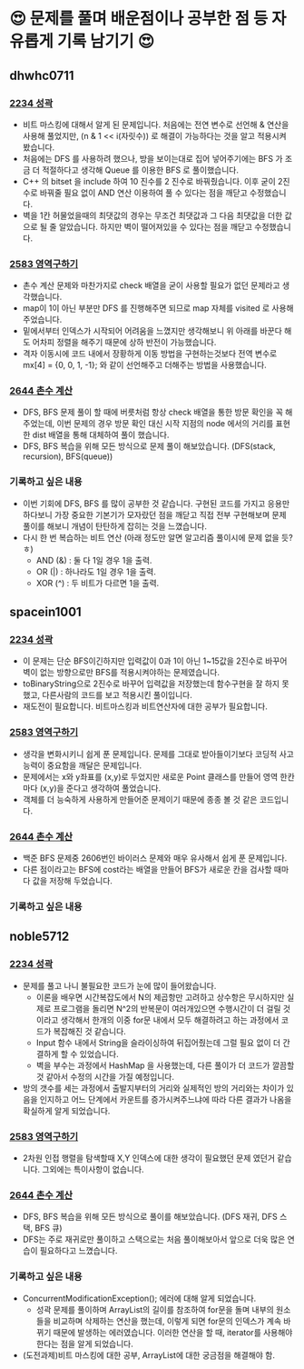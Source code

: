 # :heart_eyes: 문제를 풀며 배운점이나 공부한 점 등 자유롭게 기록 남기기 :heart_eyes:

## dhwhc0711

### [2234 성곽](https://github.com/ProgWon/2020_JNU_Algorithm_Study/blob/main/week2/2234_dhwhc0711.cpp)
* 비트 마스킹에 대해서 알게 된 문제입니다. 처음에는 전연 변수로 선언해 & 연산을 사용해 풀었지만, (n & 1 << i(자릿수)) 로 해결이 가능하다는 것을 알고 적용시켜 봤습니다.
* 처음에는 DFS 를 사용하려 했으나, 방을 보이는대로 집어 넣어주기에는 BFS 가 조금 더 적절하다고 생각해 Queue 를 이용한 BFS 로 풀이했습니다.
* C++ 의 bitset 을 include 하여 10 진수를 2 진수로 바꿔줬습니다. 이후 굳이 2진수로 바꿔줄 필요 없이 AND 연산 이용하여 풀 수 있다는 점을 깨닫고 수정했습니다.
* 벽을 1칸 허물었을때의 최댓값의 경우는 무조건 최댓값과 그 다음 최댓값을 더한 값으로 될 줄 알았습니다. 하지만 벽이 떨어져있을 수 있다는 점을 깨닫고 수정했습니다.

### [2583 영역구하기](https://github.com/ProgWon/2020_JNU_Algorithm_Study/blob/main/week2/2583_dhwhc0711.cpp)
* 촌수 계산 문제와 마찬가지로 check 배열을 굳이 사용할 필요가 없던 문제라고 생각했습니다.
* map이 1이 아닌 부분만 DFS 를 진행해주면 되므로 map 자체를 visited 로 사용해주었습니다.
* 밑에서부터 인덱스가 시작되어 어려움을 느꼈지만 생각해보니 위 아래를 바꾼다 해도 어차피 정렬을 해주기 때문에 상하 반전이 가능했습니다.
* 격자 이동시에 코드 내에서 장황하게 이동 방법을 구현하는것보다 전역 변수로 mx[4] = {0, 0, 1, -1}; 와 같이 선언해주고 더해주는 방법을 사용했습니다.

### [2644 촌수 계산](https://github.com/ProgWon/2020_JNU_Algorithm_Study/blob/main/week2/2644_dhwhc0711.cpp)
* DFS, BFS 문제 풀이 할 때에 버릇처럼 항상 check 배열을 통한 방문 확인을 꼭 해주었는데, 이번 문제의 경우 방문 확인 대신 시작 지점의 node 에서의 거리를 표현한 dist 배열을 통해 대체하여 풀이 했습니다.
* DFS, BFS 복습을 위해 모든 방식으로 문제 풀이 해보았습니다. (DFS(stack, recursion), BFS(queue))

### 기록하고 싶은 내용
* 이번 기회에 DFS, BFS 를 많이 공부한 것 같습니다. 구현된 코드를 가지고 응용만 하다보니 가장 중요한 기본기가 모자랐던 점을 깨닫고 직접 전부 구현해보며 문제 풀이를 해보니 개념이 탄탄하게 잡히는 것을 느꼈습니다.
* 다시 한 번 복습하는 비트 연산 (아래 정도만 알면 알고리즘 풀이시에 문제 없을 듯?ㅎ)
  * AND (&) : 둘 다 1일 경우 1을 출력.
  * OR (|) : 하나라도 1일 경우 1을 출력.
  * XOR (^) : 두 비트가 다르면 1을 출력.
 
## spacein1001

### [2234 성곽](https://github.com/ProgWon/2020_JNU_Algorithm_Study/blob/main/week2/2234_spacein1001.java)
* 이 문제는 단순 BFS이긴하지만 입력값이 0과 1이 아닌 1~15값을 2진수로 바꾸어 벽이 없는 방향으로만 BFS를 적용시켜야하는 문제였습니다. 
* toBinaryString으로 2진수로 바꾸어 입력값을 저장했는데 함수구현을 잘 하지 못했고, 다른사람의 코드를 보고 적용시킨 풀이입니다.
* 재도전이 필요합니다. 비트마스킹과 비트연산자에 대한 공부가 필요합니다.

### [2583 영역구하기](https://github.com/ProgWon/2020_JNU_Algorithm_Study/blob/main/week2/2583_spacein1001.java)
* 생각을 변화시키니 쉽게 푼 문제입니다. 문제를 그대로 받아들이기보다 코딩적 사고능력이 중요함을 깨달은 문제입니다.
* 문제에서는 x와 y좌표를 (x,y)로 두었지만 새로운 Point 클래스를 만들어 영역 한칸마다 (x,y)을 준다고 생각하여 풀었습니다.
* 객체를 더 능숙하게 사용하게 만들어준 문제이기 때문에 종종 볼 것 같은 코드입니다.

### [2644 촌수 계산](https://github.com/ProgWon/2020_JNU_Algorithm_Study/blob/main/week2/2644_spacein1001.java)
* 백준 BFS 문제중 2606번인 바이러스 문제와 매우 유사해서 쉽게 푼 문제입니다. 
* 다른 점이라고는 BFS에 cost라는 배열을 만들어 BFS가 새로운 칸을 검사할 때마다 값을 저장해 두었습니다.

### 기록하고 싶은 내용

## noble5712

### [2234 성곽](https://github.com/ProgWon/2020_JNU_Algorithm_Study/blob/main/week2/2234_noble5712.java)
* 문제를 풀고 나니 불필요한 코드가 눈에 많이 들어왔습니다. 
  * 이론을 배우면 시간복잡도에서 N의 제곱항만 고려하고 상수항은 무시하지만 실제로 프로그램을 돌리면 N^2의 반복문이 여러개있으면 수행시간이 더 걸릴 것이라고 생각해서 한개의 이중 for문 내에서 모두 해결하려고 하는 과정에서 코드가 복잡해진 것 같습니다.
  * Input 함수 내에서 String을 슬라이싱하여 뒤집어줬는데 그럴 필요 없이 더 간결하게 할 수 있었습니다.
  * 벽을 부수는 과정에서 HashMap 을 사용했는데, 다른 풀이가 더 코드가 깔끔할 것 같아서 수정의 시간을 가질 예정입니다.
* 방의 갯수를 세는 과정에서 출발지부터의 거리와 실제적인 방의 거리와는 차이가 있음을 인지하고 어느 단계에서 카운트를 증가시켜주느냐에 따라 다른 결과가 나옴을 확실하게 알게 되었습니다.

### [2583 영역구하기](https://github.com/ProgWon/2020_JNU_Algorithm_Study/blob/main/week2/2583_noble5712.java)
* 2차원 인접 행렬을 탐색할때 X,Y 인덱스에 대한 생각이 필요했던 문제 였던거 같습니다. 그외에는 특이사항이 없습니다.

### [2644 촌수 계산](https://github.com/ProgWon/2020_JNU_Algorithm_Study/blob/main/week2/2644_noble5712.java)
* DFS, BFS 복습을 위해 모든 방식으로 풀이를 해보았습니다. (DFS 재귀, DFS 스택, BFS 큐)
* DFS는 주로 재귀로만 풀이하고 스택으로는 처음 풀이해보아서 앞으로 더욱 많은 연습이 필요하다고 느꼈습니다.

### 기록하고 싶은 내용
* ConcurrentModificationException(); 에러에 대해 알게 되었습니다.
  * 성곽 문제를 풀이하며 ArrayList의 길이를 참조하여 for문을 돌며 내부의 원소들을 비교하며 삭제하는 연산을 했는데, 이렇게 되면 for문의 인덱스가 계속 바뀌기 때문에 발생하는 에러였습니다.
  이러한 연산을 할 때, iterator를 사용해야한다는 점을 알게 되었습니다.
* (도전과제)비트 마스킹에 대한 공부, ArrayList에 대한 궁금점을 해결해야 함.

